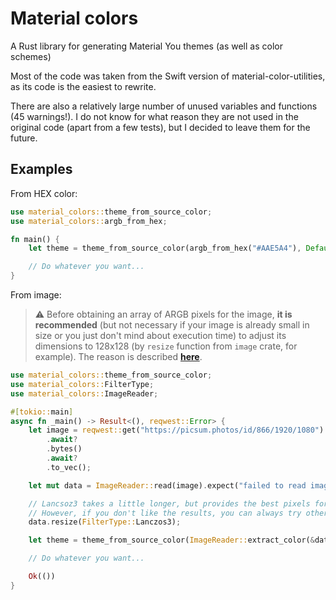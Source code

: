 # Material colors

A Rust library for generating Material You themes (as well as color schemes)

Most of the code was taken from the Swift version of material-color-utilities, as its code is the easiest to rewrite.

There are also a relatively large number of unused variables and functions (45 warnings!). I do not know for what reason they are not used in the original code (apart from a few tests), but I decided to leave them for the future.

## Examples

From HEX color:

```rust
use material_colors::theme_from_source_color;
use material_colors::argb_from_hex;

fn main() {
    let theme = theme_from_source_color(argb_from_hex("#AAE5A4"), Default::default());

    // Do whatever you want...
}
```

From image:

> ⚠️ Before obtaining an array of ARGB pixels for the image, **it is recommended** (but not necessary if your image is already small in size or you just don't mind about execution time) to adjust its dimensions to 128x128 (by `resize` function from `image` crate, for example). The reason is described [**here**](https://github.com/material-foundation/material-color-utilities/blob/main/extract_colors.md).

```rust
use material_colors::theme_from_source_color;
use material_colors::FilterType;
use material_colors::ImageReader;

#[tokio::main]
async fn _main() -> Result<(), reqwest::Error> {
    let image = reqwest::get("https://picsum.photos/id/866/1920/1080")
        .await?
        .bytes()
        .await?
        .to_vec();

    let mut data = ImageReader::read(image).expect("failed to read image");

    // Lancsoz3 takes a little longer, but provides the best pixels for color extraction.
    // However, if you don't like the results, you can always try other FilterType values.
    data.resize(FilterType::Lanczos3);

    let theme = theme_from_source_color(ImageReader::extract_color(&data), Default::default());

    // Do whatever you want...

    Ok(())
}
```
